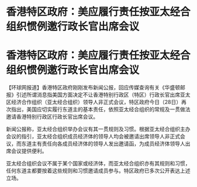 # 香港特区政府：美应履行责任按亚太经合组织惯例邀行政长官出席会议

# 香港特区政府：美应履行责任按亚太经合组织惯例邀行政长官出席会议

【环球网报道】香港特区政府刚刚发布新闻公报，回应传媒查询有关《华盛顿邮报》引述所谓消息指美国方面决定不让香港特别行政区（特区）行政长官出席亚太区经济合作组织（亚太经合组织）领导人非正式会议，特区政府今日（28日）再次指出，美国应切实履行东道主的基本责任，依照亚太经合组织的常规及一贯做法邀请香港特别行政区行政长官出席会议。

新闻公报称，亚太经合组织举办会议有其一贯规则及习惯。根据亚太经合组织主办会议的指引，亚太经合组织成员经济体的领导人均会被邀请出席领导人非正式会议，而东道主有责任向各成员经济体的领导人发出邀请函，为成员经济体领导人出席会议提供便利。

亚太经合组织会议不属于某个国家或经济体，而亚太经合组织亦有其规则和习惯，任何东道主都要按着这些规则和习惯邀请成员参与。特区政府已多次公开表达上述立场。

